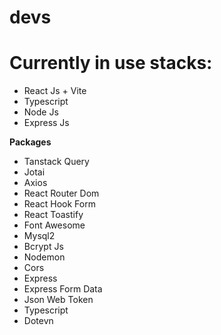 # devs

# Currently in use stacks:
 - React Js + Vite
 - Typescript
 - Node Js
 - Express Js

 **Packages**
  - Tanstack Query
  - Jotai
  - Axios
  - React Router Dom
  - React Hook Form
  - React Toastify
  - Font Awesome
  - Mysql2
  - Bcrypt Js
  - Nodemon
  - Cors
  - Express
  - Express Form Data
  - Json Web Token
  - Typescript
  - Dotevn
